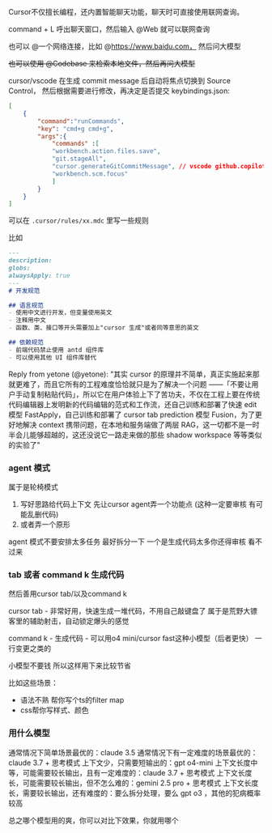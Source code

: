 Cursor不仅擅长编程，还内置智能聊天功能，聊天时可直接使用联网查询。

command + L 呼出聊天窗口，然后输入 @Web 就可以联网查询

也可以 @一个网络连接，比如 @https://www.baidu.com， 然后问大模型

~~也可以使用 @Codebase 来检索本地文件，然后再问大模型~~

cursor/vscode 在生成 commit message 后自动将焦点切换到 Source Control，
然后根据需要进行修改，再决定是否提交
keybindings.json:

```json
[
    {
        "command":"runCommands",
        "key": "cmd+g cmd+g",
        "args":{
            "commands" :[
            "workbench.action.files.save",
            "git.stageAll",
            "cursor.generateGitCommitMessage", // vscode github.copilot.git.generateCommitMessage
            "workbench.scm.focus"
            ]
        }
    }
]
```

可以在 `.cursor/rules/xx.mdc` 里写一些规则

比如
```markdown
---
description:
globs:
alwaysApply: true
---
# 开发规范

## 语言规范
- 使用中文进行开发，但变量使用英文
- 注释用中文
- 函数、类、接口等开头需要加上"cursor 生成"或者同等意思的英文

## 依赖规范
- 前端代码禁止使用 antd 组件库
- 可以使用其他 UI 组件库替代

```

Reply from yetone (@yetone):
"其实 cursor 的原理并不简单，真正实施起来那就更难了，而且它所有的工程难度恰恰就只是为了解决一个问题 ——「不要让用户手动复制粘贴代码」，所以它在用户体验上下了苦功夫，不仅在工程上要在传统代码编辑器上发明新的代码编辑的范式和工作流，还自己训练和部署了快速 edit 模型 FastApply，自己训练和部署了 cursor tab prediction 模型 Fusion，为了更好地解决 context 携带问题，在本地和服务端做了两层 RAG，这一切都不是一时半会儿能够超越的，这还没说它一路走来做的那些 shadow workspace 等等类似的实验了"

### agent 模式

属于是轮椅模式

1. 写好思路给代码上下文 先让cursor agent弄一个功能点 (这种一定要审核 有可能乱删代码) 
2. 或者弄一个原形 

agent 模式不要安排太多任务 最好拆分一下 一个是生成代码太多你还得审核 看不过来

### tab 或者 command k 生成代码

然后善用cursor tab/以及command k

cursor tab - 非常好用，快速生成一堆代码，不用自己敲键盘了 属于是荒野大镖客里的辅助射击，自动锁定爆头的感觉

command k - 生成代码 - 可以用o4 mini/cursor fast这种小模型（后者更快） 一行变更之类的 

小模型不要钱 所以这样用下来比较节省

比如这些场景：
+ 语法不熟 帮你写个ts的filter map
+ css帮你写样式、颜色

### 用什么模型

通常情况下简单场景最优的：claude 3.5
通常情况下有一定难度的场景最优的：claude 3.7 + 思考模式
上下文少，只需要短输出的：gpt o4-mini
上下文长度中等，可能需要较长输出，且有一定难度的：claude 3.7 + 思考模式
上下文长度长，可能需要较长输出，但不怎么难的：gemini 2.5 pro + 思考模式
上下文长度长，需要较长输出，还有难度的：要么拆分处理，要么 gpt o3 ，其他的犯病概率较高

总之哪个模型用的爽，你可以对比下效果，你就用哪个
